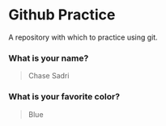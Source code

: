 # Github Practice

A repository with which to practice using git.

### What is your name?

> Chase Sadri


### What is your favorite color?

> Blue
